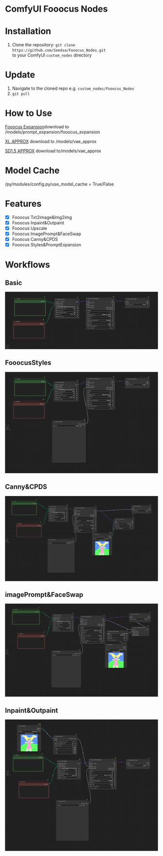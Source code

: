 ﻿# ComfyUI Fooocus Nodes

# Installation

1. Clone the repository:
   `git clone https://github.com/Seedsa/Fooocus_Nodes.git`  
   to your ComfyUI `custom_nodes` directory

# Update

1. Navigate to the cloned repo e.g. `custom_nodes/Fooocus_Nodes`
2. `git pull`

# How to Use

[Fooocus Expansion](https://huggingface.co/lllyasviel/misc/resolve/main/fooocus_expansion.bin)download to /models/prompt_expansion/fooocus_expansion

[XL APPROX](https://huggingface.co/lllyasviel/misc/resolve/main/xlvaeapp.pth) download to /models/vae_approx

[SD1.5 APPROX](https://huggingface.co/lllyasviel/misc/resolve/main/vaeapp_sd15.pt) download to/models/vae_approx

# Model Cache

/py/modules/config.py/use_model_cache = True/False

# Features

- [x] Fooocus Txt2image&Img2img
- [x] Fooocus Inpaint&Outpaint
- [x] Fooocus Upscale
- [x] Fooocus ImagePrompt&FaceSwap
- [x] Fooocus Canny&CPDS
- [x] Fooocus Styles&PromptExpansion

# Workflows

## Basic

![basic](/workflow/basic.png)

## FooocusStyles

![basic](/workflow/basic+fooocus_styles.png)

## Canny&CPDS

![basic](/workflow/canny&cpds.png)

## imagePrompt&FaceSwap

![basic](/workflow/imagePrompt&faceswap.png)

## Inpaint&Outpaint

![basic](/workflow/inpaint&outpaint.png)
